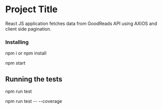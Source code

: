# Project Title

React JS application fetches data from GoodReads API using AXIOS and client side pagination. 

### Installing

npm i  or npm install

npm start 

## Running the tests

npm run test 

npm run test -- --coverage 


